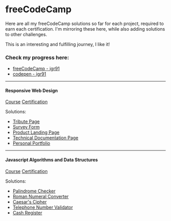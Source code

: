 # freeCodeCamp

Here are all my freeCodeCamp solutions so far for each project, required to earn each certification. I'm mirroring these here, while also adding solutions to other challenges.

This is an interesting and fulfilling journey, I like it!

### Check my progress here:

* [freeCodeCamp - igr91](https://www.freecodecamp.org/igr91)
* [codepen - igr91](https://codepen.io/igr91)

-----------------

#### Responsive Web Design
[Course](https://www.freecodecamp.org/learn/responsive-web-design/)
[Certification](https://www.freecodecamp.org/certification/igr91/responsive-web-design)

Solutions:
* [Tribute Page](https://codepen.io/igr91/pen/eYdKGjN)
* [Survey Form](https://codepen.io/igr91/pen/abmjWzg)
* [Product Landing Page](https://codepen.io/igr91/pen/ExgpOoW)
* [Technical Documentation Page](https://codepen.io/igr91/pen/xxEmdNM)
* [Personal Portfolio](https://codepen.io/igr91/pen/jOMgKrY)

-----------------
#### Javascript Algorithms and Data Structures

[Course](https://www.freecodecamp.org/learn/javascript-algorithms-and-data-structures/)
[Certification](https://www.freecodecamp.org/certification/igr91/javascript-algorithms-and-data-structures)

Solutions:

* [Palindrome Checker](palindromeChecker.js)
* [Roman Numeral Converter](convertToRoman.js)
* [Caesar's Cipher](caesarsCipher.js)
* [Telephone Number Validator](telephoneCheck.js)
* [Cash Register](checkCashRegister.js)

